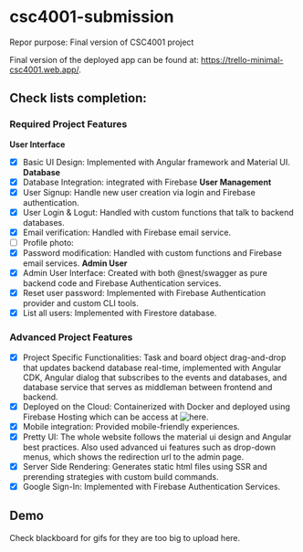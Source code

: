 # csc4001-submission

Repor purpose: Final version of CSC4001 project

Final version of the deployed app can be found at: https://trello-minimal-csc4001.web.app/.  

## Check lists completion:

### Required Project Features
**User Interface**
- [x] Basic UI Design: Implemented with Angular framework and Material UI. 
**Database**
- [x] Database Integration: integrated with Firebase
**User Management**
- [x] User Signup: Handle new user creation via login and Firebase authentication. 
- [x] User Login & Logut: Handled with custom functions that talk to backend databases. 
- [x] Email verification: Handled with Firebase email service. 
- [ ] Profile photo: 
- [x] Password modification: Handled with custom functions and Firebase email services. 
**Admin User**
- [x] Admin User Interface: Created with both @nest/swagger as pure backend code and Firebase Authentication services. 
- [x] Reset user password: Implemented with Firebase Authentication provider and custom CLI tools. 
- [x] List all users: Implemented with Firestore database. 
### Advanced Project Features
- [x] Project Specific Functionalities: Task and board object drag-and-drop that updates backend database real-time, implemented with Angular CDK, Angular dialog that subscribes to the events and databases, and database service that serves as middleman between frontend and backend. 
- [x] Deployed on the Cloud: Containerized with Docker and deployed using Firebase Hosting which can be access at ![here](https://trello-minimal-csc4001.web.app/).
- [x] Mobile integration: Provided mobile-friendly experiences. 
- [x] Pretty UI: The whole website follows the material ui design and Angular best practices. Also used advanced ui features such as drop-down menus, which shows the redirection url to the admin page. 
- [x] Server Side Rendering: Generates static html files using SSR and prerending strategies with custom build commands. 
- [x] Google Sign-In: Implemented with Firebase Authentication Services. 

## Demo
Check blackboard for gifs for they are too big to upload here. 
